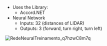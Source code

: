 * Uses the Library:
  * Accord.NET  
* Neural Network
  * Inputs: 32 (distances of LIDAR)
  * Outputs: 3 (forward, turn right, turn left)

![RedeNeuralTreinamento_q7hzwC8m7q](https://github.com/user-attachments/assets/e8bc35fa-7b58-4eb9-8f22-c76e790584f8)
